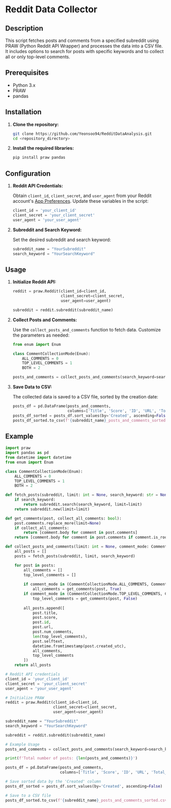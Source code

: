 # Reddit Data Collector

## Description

This script fetches posts and comments from a specified subreddit using PRAW (Python Reddit API Wrapper) and processes the data into a CSV file. It includes options to search for posts with specific keywords and to collect all or only top-level comments.

## Prerequisites

- Python 3.x
- PRAW
- pandas

## Installation

1. **Clone the repository:**

    ```sh
    git clone https://github.com/Yeonsoo94/RedditDataAnalysis.git
    cd <repository_directory>
    ```

2. **Install the required libraries:**

    ```sh
    pip install praw pandas
    ```

## Configuration

1. **Reddit API Credentials:**

    Obtain `client_id`, `client_secret`, and `user_agent` from your Reddit account's [App Preferences](https://www.reddit.com/prefs/apps). Update these variables in the script:

    ```python
    client_id = 'your_client_id'
    client_secret = 'your_client_secret'
    user_agent = 'your_user_agent'
    ```

2. **Subreddit and Search Keyword:**

    Set the desired subreddit and search keyword:

    ```python
    subreddit_name = "YourSubreddit"
    search_keyword = "YourSearchKeyword"
    ```

## Usage

1. **Initialize Reddit API:**

    ```python
    reddit = praw.Reddit(client_id=client_id,
                         client_secret=client_secret,
                         user_agent=user_agent)

    subreddit = reddit.subreddit(subreddit_name)
    ```

2. **Collect Posts and Comments:**

    Use the `collect_posts_and_comments` function to fetch data. Customize the parameters as needed:

    ```python
    from enum import Enum

    class CommentCollectionMode(Enum):
        ALL_COMMENTS = 0
        TOP_LEVEL_COMMENTS = 1
        BOTH = 2

    posts_and_comments = collect_posts_and_comments(search_keyword=search_keyword, limit=None, comment_mode=CommentCollectionMode.BOTH)
    ```

3. **Save Data to CSV:**

    The collected data is saved to a CSV file, sorted by the creation date:

    ```python
    posts_df = pd.DataFrame(posts_and_comments,
                            columns=['Title', 'Score', 'ID', 'URL', 'Total_Num_Comments', 'Num_Top_Level_Comments', 'Body', 'Created', 'Comments_all', 'Comments_top_level'])
    posts_df_sorted = posts_df.sort_values(by='Created', ascending=False)
    posts_df_sorted.to_csv(f'{subreddit_name}_posts_and_comments_sorted.csv', index=False, encoding='utf-8')
    ```

## Example

```python
import praw
import pandas as pd
from datetime import datetime
from enum import Enum

class CommentCollectionMode(Enum):
    ALL_COMMENTS = 0
    TOP_LEVEL_COMMENTS = 1
    BOTH = 2

def fetch_posts(subreddit, limit: int = None, search_keyword: str = None):
    if search_keyword:
        return subreddit.search(search_keyword, limit=limit)
    return subreddit.new(limit=limit)

def get_comments(post, collect_all_comments: bool):
    post.comments.replace_more(limit=None)
    if collect_all_comments:
        return [comment.body for comment in post.comments]
    return [comment.body for comment in post.comments if comment.is_root]

def collect_posts_and_comments(limit: int = None, comment_mode: CommentCollectionMode = CommentCollectionMode.TOP_LEVEL_COMMENTS, search_keyword: str = None):
    all_posts = []
    posts = fetch_posts(subreddit, limit, search_keyword)

    for post in posts:
        all_comments = []
        top_level_comments = []
        
        if comment_mode in (CommentCollectionMode.ALL_COMMENTS, CommentCollectionMode.BOTH):
            all_comments = get_comments(post, True)
        if comment_mode in (CommentCollectionMode.TOP_LEVEL_COMMENTS, CommentCollectionMode.BOTH):
            top_level_comments = get_comments(post, False)
        
        all_posts.append([
            post.title,
            post.score,
            post.id,
            post.url,
            post.num_comments,
            len(top_level_comments),
            post.selftext,
            datetime.fromtimestamp(post.created_utc),
            all_comments,
            top_level_comments
        ])
    return all_posts

# Reddit API credentials
client_id = 'your_client_id'
client_secret = 'your_client_secret'
user_agent = 'your_user_agent'

# Initialize PRAW
reddit = praw.Reddit(client_id=client_id,
                     client_secret=client_secret,
                     user_agent=user_agent)

subreddit_name = "YourSubreddit"
search_keyword = "YourSearchKeyword"

subreddit = reddit.subreddit(subreddit_name)

# Example Usage
posts_and_comments = collect_posts_and_comments(search_keyword=search_keyword, limit=None, comment_mode=CommentCollectionMode.BOTH)

print(f'Total number of posts: {len(posts_and_comments)}')

posts_df = pd.DataFrame(posts_and_comments,
                        columns=['Title', 'Score', 'ID', 'URL', 'Total_Num_Comments', 'Num_Top_Level_Comments', 'Body', 'Created', 'Comments_all', 'Comments_top_level'])

# Save sorted data by the 'Created' column
posts_df_sorted = posts_df.sort_values(by='Created', ascending=False)

# Save to a CSV file
posts_df_sorted.to_csv(f'{subreddit_name}_posts_and_comments_sorted.csv', index=False, encoding='utf-8')
